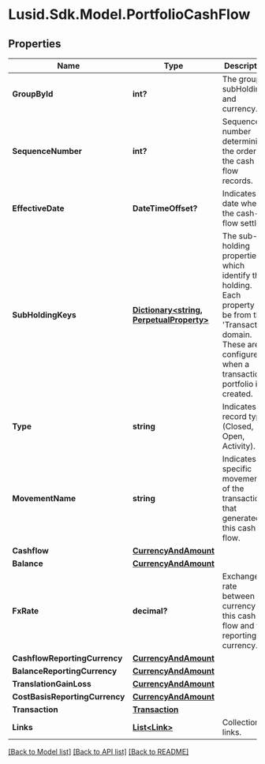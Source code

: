 
# Lusid.Sdk.Model.PortfolioCashFlow

## Properties

Name | Type | Description | Notes
------------ | ------------- | ------------- | -------------
**GroupById** | **int?** | The groupBy subHoldings and currency. | 
**SequenceNumber** | **int?** | Sequence number determining the order of the cash flow records. | 
**EffectiveDate** | **DateTimeOffset?** | Indicates the date when the cash-flow settles. | [optional] 
**SubHoldingKeys** | [**Dictionary&lt;string, PerpetualProperty&gt;**](PerpetualProperty.md) | The sub-holding properties which identify the holding. Each property will be from the &#39;Transaction&#39; domain. These are configured when a transaction portfolio is created. | [optional] 
**Type** | **string** | Indicates the record type (Closed, Open, Activity). | 
**MovementName** | **string** | Indicates the specific movement of the transaction that generated this cash flow. | 
**Cashflow** | [**CurrencyAndAmount**](CurrencyAndAmount.md) |  | 
**Balance** | [**CurrencyAndAmount**](CurrencyAndAmount.md) |  | 
**FxRate** | **decimal?** | Exchange rate between the currency of this cash flow and the reporting currency. | 
**CashflowReportingCurrency** | [**CurrencyAndAmount**](CurrencyAndAmount.md) |  | 
**BalanceReportingCurrency** | [**CurrencyAndAmount**](CurrencyAndAmount.md) |  | 
**TranslationGainLoss** | [**CurrencyAndAmount**](CurrencyAndAmount.md) |  | 
**CostBasisReportingCurrency** | [**CurrencyAndAmount**](CurrencyAndAmount.md) |  | 
**Transaction** | [**Transaction**](Transaction.md) |  | [optional] 
**Links** | [**List&lt;Link&gt;**](Link.md) | Collection of links. | [optional] 

[[Back to Model list]](../README.md#documentation-for-models)
[[Back to API list]](../README.md#documentation-for-api-endpoints)
[[Back to README]](../README.md)

